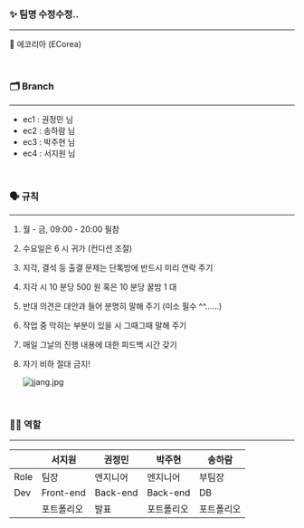 ### ✨ 팀명 수정수정..
---
🌱 에코리아 (ECorea)

<br>

### 🗂️ Branch
---
- ec1 : 권정민 님
- ec2 : 송하람 님
- ec3 : 박주현 님
- ec4 : 서지원 님

<br>

### 🗣️ 규칙
---
1. 월 - 금, 09:00 - 20:00 필참
2. 수요일은 6 시 귀가 (컨디션 조절)
3. 지각, 결석 등 출결 문제는 단톡방에 반드시 미리 연락 주기
4. 지각 시 10 분당 500 원 혹은 10 분당 꿀밤 1 대
5. 반대 의견은 대안과 들어 분명히 말해 주기 (미소 필수 ^^......)
6. 작업 중 막히는 부분이 있을 시 그때그때 말해 주기
7. 매일 그날의 진행 내용에 대한 피드백 시간 갖기
8. 자기 비하 절대 금지!
    
    ![jjang.jpg](https://blogger.googleusercontent.com/img/a/AVvXsEi-mkKF1R6cqW52AytbaPn2qlpOt_srURayjwyVEr_MD3zzV6CO0g9qSXqwx0nbcXtAzUeI67tKiLeids_lS3huL-gX1dC-gOoIIpHDrI3dwoOpUPHKgslvMKy7vLuRyGNAeYCfhl2r6m3OJ-2_JZIht91D8m_gv0tEyrcfEEFOeosIGdxhKZEd0lhV=s800)
    
<br>

### 🧑‍💻 역할
---
|  | 서지원 | 권정민 | 박주현 | 송하람 |
|  --- | --- | --- | --- | --- |
| Role | 팀장 | 엔지니어 | 엔지니어 | 부팀장 |
| Dev  | Front-end | Back-end | Back-end | DB |
|  | 포트폴리오 | 발표 | 포트폴리오 | 포트폴리오 |
